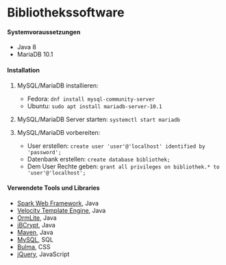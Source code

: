 # Bibliothekssoftware

#### Systemvoraussetzungen

- Java 8
- MariaDB 10.1

#### Installation

1. MySQL/MariaDB installieren:
    - Fedora: `dnf install mysql-community-server`
    - Ubuntu: `sudo apt install mariadb-server-10.1`

2. MySQL/MariaDB Server starten: `systemctl start mariadb`

3. MySQL/MariaDB vorbereiten:
    - User erstellen: `create user 'user'@'localhost' identified by 'password';`
    - Datenbank erstellen: `create database bibliothek;`
    - Dem User Rechte geben: `grant all privileges on bibliothek.* to 'user'@'localhost';`

#### Verwendete Tools und Libraries

- [Spark Web Framework](http://sparkjava.com/), Java
- [Velocity Template Engine](http://velocity.apache.org/engine/1.7/), Java
- [OrmLite](http://ormlite.com/), Java
- [jBCrypt](https://www.mindrot.org/projects/jBCrypt/), Java
- [Maven](https://maven.apache.org/), Java
- [MySQL](https://www.mysql.com/de/), SQL
- [Bulma](https://bulma.io/), CSS
- [jQuery](https://jquery.com/), JavaScript
